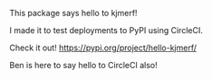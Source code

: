 This package says hello to kjmerf!

I made it to test deployments to PyPI using CircleCI.

Check it out! https://pypi.org/project/hello-kjmerf/

Ben is here to say hello to CircleCI also!
